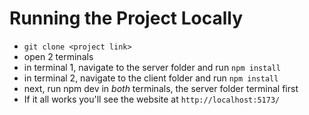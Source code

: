 # Running the Project Locally
- `git clone <project link>`
- open 2 terminals
- in terminal 1, navigate to the server folder and run `npm install`
- in terminal 2, navigate to the client folder and run `npm install`
- next, run npm dev in *both* terminals, the server folder terminal first
- If it all works you'll see the website at `http://localhost:5173/`